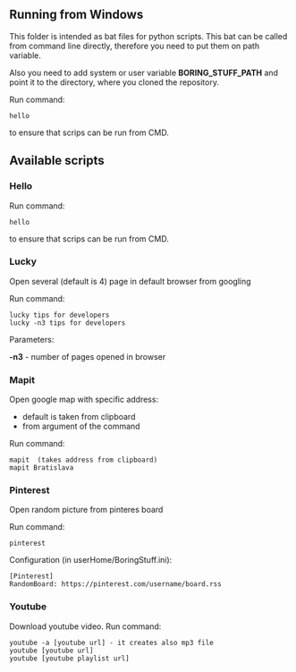 ## Running from Windows
This folder is intended as bat files for python scripts. 
This bat can be called from command line directly, therefore you need to put them
on path variable. 

Also you need to add system or user variable **BORING_STUFF_PATH** and point it to the directory, where you cloned the repository.

Run command:

    hello

to ensure that scrips can be run from CMD. 

## Available scripts

### Hello
Run command:

    hello

to ensure that scrips can be run from CMD. 
### Lucky

Open several (default is 4) page in default browser from googling

Run command:

    lucky tips for developers
    lucky -n3 tips for developers

Parameters:

**-n3** - number of pages opened in browser

### Mapit
Open google map with specific address:
- default is taken from clipboard
- from argument of the command

Run command:

    mapit  (takes address from clipboard)
    mapit Bratislava

### Pinterest
Open random picture from pinteres board

Run command:

    pinterest
    
Configuration (in userHome/BoringStuff.ini):

    [Pinterest]
    RandomBoard: https://pinterest.com/username/board.rss
    
### Youtube
Download youtube video.
Run command:

    youtube -a [youtube url] - it creates also mp3 file
    youtube [youtube url]
    youtube [youtube playlist url]

